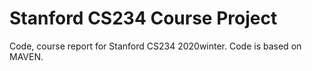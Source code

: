 # Stanford CS234 Course Project
Code, course report for Stanford CS234 2020winter. Code is based on MAVEN.

